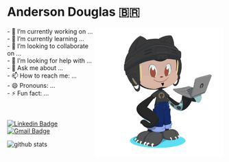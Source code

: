 <h1>
  Anderson Douglas  🇧🇷
</h1>
<div>
  <div>
    <img src="https://github.com/Andersondos/Andersondos/blob/master/assets/image/octocat-Anderson-2.png" width="300" align="right">
  </div>
  <div align="left">
    <h3Hi there 👋</h3>
   - 🔭 I’m currently working on ...<br>
   - 🌱 I’m currently learning ...<br>
   - 👯 I’m looking to collaborate on ...<br>
   - 🤔 I’m looking for help with ...<br>
   - 💬 Ask me about ...<br>
   - 📫 How to reach me: ...<br>
   - 😄 Pronouns: ...<br>
   - ⚡ Fun fact: ...<br>
  </div>
</div>
<br><br>

[![Linkedin Badge](https://img.shields.io/badge/-AndersonDouglas-blue?style=flat-square&logo=Linkedin&logoColor=white&link=https://www.linkedin.com/in/anderson-santos-desenvolvedor/)](https://www.linkedin.com/in/anderson-santos-desenvolvedor/)
[![Gmail Badge](https://img.shields.io/badge/-anderson.devsan@gmail.com-c14438?style=flat-square&logo=Gmail&logoColor=white&link=mailto:anderson.devsan@gmail.com)](mailto:anderson.devsan@gmail.com)

![github stats](https://github-readme-stats.vercel.app/api?username=Andersondos&show_icons=true&line_height=30)


